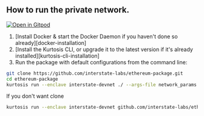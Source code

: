 ## How to run the private network.
[![Open in Gitpod](https://gitpod.io/button/open-in-gitpod.svg)](https://gitpod.io/new/?editor=code#https://github.com/ethpandaops/ethereum-package)
1. [Install Docker & start the Docker Daemon if you haven't done so already][docker-installation]
2. [Install the Kurtosis CLI, or upgrade it to the latest version if it's already installed][kurtosis-cli-installation]
3. Run the package with default configurations from the command line:
```bash
git clone https://github.com/interstate-labs/ethereum-package.git
cd ethereum-package
kurtosis run --enclave interstate-devnet ./ --args-file network_params.yaml
```

If you don't want clone
```bash
kurtosis run --enclave interstate-devnet github.com/interstate-labs/ethereum-package --args-file network_params.yaml
```